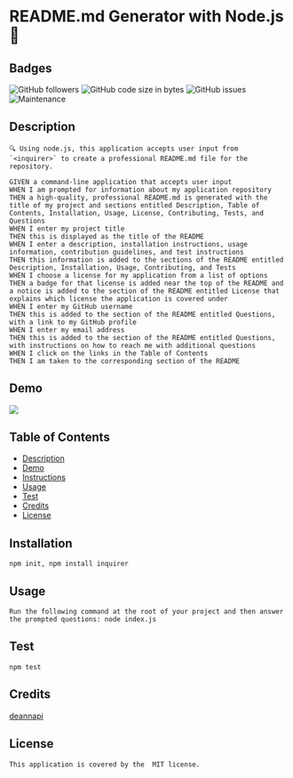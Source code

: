 # README.md Generator with Node.js 👋
    
  ## Badges
  ![GitHub followers](https://img.shields.io/github/followers/deannapi?style=social)
  ![GitHub code size in bytes](https://img.shields.io/github/languages/code-size/deannapi/README-generator)
  ![GitHub issues](https://img.shields.io/github/issues/deannapi/README-generator)
  ![Maintenance](https://img.shields.io/badge/Maintained%3F-yes-green.svg)
  

  ## Description
    🔍 Using node.js, this application accepts user input from `<inquirer>` to create a professional README.md file for the repository.

    GIVEN a command-line application that accepts user input
    WHEN I am prompted for information about my application repository
    THEN a high-quality, professional README.md is generated with the title of my project and sections entitled Description, Table of Contents, Installation, Usage, License, Contributing, Tests, and Questions
    WHEN I enter my project title
    THEN this is displayed as the title of the README
    WHEN I enter a description, installation instructions, usage information, contribution guidelines, and test instructions
    THEN this information is added to the sections of the README entitled Description, Installation, Usage, Contributing, and Tests
    WHEN I choose a license for my application from a list of options
    THEN a badge for that license is added near the top of the README and a notice is added to the section of the README entitled License that explains which license the application is covered under
    WHEN I enter my GitHub username
    THEN this is added to the section of the README entitled Questions, with a link to my GitHub profile
    WHEN I enter my email address
    THEN this is added to the section of the README entitled Questions, with instructions on how to reach me with additional questions
    WHEN I click on the links in the Table of Contents
    THEN I am taken to the corresponding section of the README

  ## Demo
  ![](readme-gen-gif.gif)

  ## Table of Contents
  * [Description](#about)
  * [Demo](#demo)
  * [Instructions](#instructions)
  * [Usage](#usage)
  * [Test](#test)
  * [Credits](#credits)
  * [License](#license)
    
  ## Installation
    npm init, npm install inquirer

  ## Usage
    Run the following command at the root of your project and then answer the prompted questions: node index.js

  ## Test
    npm test

  ## Credits
  [deannapi](https://github.com/deannapi)

  ## License
    This application is covered by the  MIT license.
